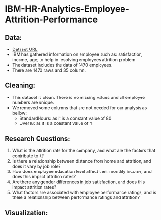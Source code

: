 # IBM-HR-Analytics-Employee-Attrition-Performance
## Data:
* [Dataset URL]([https://www.example.com](https://www.kaggle.com/datasets/pavansubhasht/ibm-hr-analytics-attrition-dataset))
* IBM has gathered information on employee such as: satisfaction, income, age; to help in resolving employees attrition problem
* The dataset includes the data of 1470 employees.
* There are 1470 raws and 35 column.

## Cleaning:
* This dataset is clean. There is no missing values and all employee numbers are unique.
* We removed some columns that are not needed for our analysis as bellow:
  - StandardHours: as it is a constant value of 80
  - Over18: as it is a constant value of Y

## Research Questions:
1. What is the attrition rate for the company, and what are the factors that contribute to it?
2. Is there a relationship between distance from home and attrition, and does it vary by job role?
3. How does employee education level affect their monthly income, and does this impact attrition rates?
4. Are there any gender differences in job satisfaction, and does this impact attrition rates?
5. What factors are associated with employee performance ratings, and is there a relationship between performance ratings and attrition?

## Visualization:

